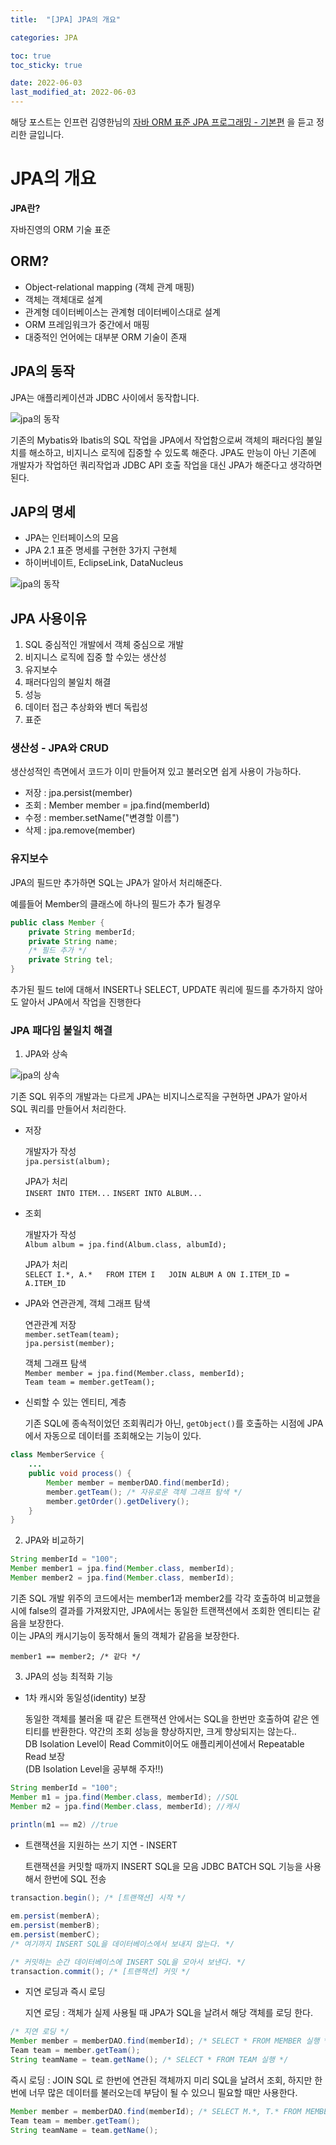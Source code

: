 ```yaml
---
title:  "[JPA] JPA의 개요"

categories: JPA

toc: true
toc_sticky: true

date: 2022-06-03
last_modified_at: 2022-06-03
---
```


해당 포스트는 인프런 김영한님의 [자바 ORM 표준 JPA 프로그래밍 - 기본편](https://www.inflearn.com/course/ORM-JPA-Basic/dashboard) 을 듣고 정리한 글입니다.

# JPA의 개요

**JPA란?**

자바진영의 ORM 기술 표준

## ORM?

- Object-relational mapping (객체 관계 매핑)
- 객체는 객체대로 설계
- 관계형 데이터베이스는 관계형 데이터베이스대로 설계
- ORM 프레임워크가 중간에서 매핑
- 대중적인 언어에는 대부분 ORM 기술이 존재

## JPA의 동작

JPA는 애플리케이션과 JDBC 사이에서 동작합니다.

![jpa의 동작](/assets/image/2022/2022-06-03/jpa01.png)

기존의 Mybatis와 Ibatis의 SQL 작업을 JPA에서 작업함으로써 객체의 패러다임 불일치를 해소하고, 비지니스 로직에 집중할 수 있도록 해준다.
JPA도 만능이 아닌 기존에 개발자가 작업하던 쿼리작업과 JDBC API 호출 작업을 대신 JPA가 해준다고 생각하면 된다.

## JAP의 명세

- JPA는 인터페이스의 모음
- JPA 2.1 표준 명세를 구현한 3가지 구현체
- 하이버네이트, EclipseLink, DataNucleus

![jpa의 동작](/assets/image/2022/2022-06-03/jpa02.png)

## JPA 사용이유

1. SQL 중심적인 개발에서 객체 중심으로 개발
2. 비지니스 로직에 집중 할 수있는 생산성
3. 유지보수
4. 패러다임의 불일치 해결
5. 성능
6. 데이터 접근 추상화와 벤더 독립성
7. 표준

### 생산성 - JPA와 CRUD

생산성적인 측면에서 코드가 이미 만들어져 있고 불러오면 쉽게 사용이 가능하다.

- 저장 : jpa.persist(member)
- 조회 : Member member = jpa.find(memberId)
- 수정 : member.setName("변경할 이름")
- 삭제 : jpa.remove(member)

### 유지보수

JPA의 필드만 추가하면 SQL는 JPA가 알아서 처리해준다.

예를들어 Member의 클래스에 하나의 필드가 추가 될경우

```java
public class Member {
    private String memberId;
    private String name;
    /* 필드 추가 */
    private String tel;
}
```

추가된 필드 tel에 대해서 INSERT나 SELECT, UPDATE 쿼리에 필드를 추가하지 않아도 알아서 JPA에서 작업을 진행한다

### JPA 패다임 불일치 해결

1. JPA와 상속

![jpa의 상속](/assets/image/2022/2022-06-03/jpa02.png)

기존 SQL 위주의 개발과는 다르게 JPA는 비지니스로직을 구현하면 JPA가 알아서 SQL 쿼리를 만들어서 처리한다.

- 저장

  개발자가 작성  
  `jpa.persist(album);` 

  JPA가 처리  
  `INSERT INTO ITEM...`
  `INSERT INTO ALBUM...`

- 조회

  개발자가 작성  
  `Album album = jpa.find(Album.class, albumId);`

  JPA가 처리  
  `SELECT I.*, A.*  
     FROM ITEM I  
     JOIN ALBUM A ON I.ITEM_ID = A.ITEM_ID`

- JPA와 연관관계, 객체 그래프 탐색

  연관관계 저장  
  `member.setTeam(team);`  
  `jpa.persist(member);`

  객체 그래프 탐색  
  `Member member = jpa.find(Member.class, memberId);`  
  `Team team = member.getTeam();`

- 신뢰할 수 있는 엔티티, 계층

  기존 SQL에 종속적이었던 조회쿼리가 아닌, `getObject()`를 호출하는 시점에 JPA에서 자동으로 데이터를 조회해오는 기능이 있다. 

```java
class MemberService {
    ...
    public void process() {
        Member member = memberDAO.find(memberId);
        member.getTeam(); /* 자유로운 객체 그래프 탐색 */
        member.getOrder().getDelivery();
    }
}
```

2. JPA와 비교하기

```java
String memberId = "100";
Member member1 = jpa.find(Member.class, memberId);
Member member2 = jpa.find(Member.class, memberId);
```

기존 SQL 개발 위주의 코드에서는 member1과 member2를 각각 호출하여 비교했을시에 false의 결과를 가져왔지만, JPA에서는 동일한 트랜잭션에서 조회한 엔티티는 같음을 보장한다.  
이는 JPA의 캐시기능이 동작해서 둘의 객체가 같음을 보장한다.

`member1 == member2; /* 같다 */` 

    
3. JPA의 성능 최적화 기능

- 1차 캐시와 동일성(identity) 보장

  동일한 객체를 불러올 때 같은 트랜잭션 안에서는 SQL을 한번만 호출하여 같은 엔티티를 반환한다. 약간의 조회 성능을 향상하지만, 크게 향상되지는 않는다..  
  DB Isolation Level이 Read Commit이어도 애플리케이션에서 Repeatable Read 보장  
  (DB Isolation Level을 공부해 주자!!)

```java
String memberId = "100";
Member m1 = jpa.find(Member.class, memberId); //SQL
Member m2 = jpa.find(Member.class, memberId); //캐시
        
println(m1 == m2) //true
```

- 트랜잭션을 지원하는 쓰기 지연 - INSERT

  트랜잭션을 커밋할 때까지 INSERT SQL을 모음
  JDBC BATCH SQL 기능을 사용해서 한번에 SQL 전송

```java
transaction.begin(); /* [트랜잭션] 시작 */

em.persist(memberA);
em.persist(memberB);
em.persist(memberC);
/* 여기까지 INSERT SQL을 데이터베이스에서 보내지 않는다. */

/* 커밋하는 순간 데이터베이스에 INSERT SQL을 모아서 보낸다. */
transaction.commit(); /* [트랜잭션] 커밋 */
```

- 지연 로딩과 즉시 로딩

  지연 로딩 : 객체가 실제 사용될 때 JPA가 SQL을 날려서 해당 객체를 로딩 한다.

```java
/* 지연 로딩 */
Member member = memberDAO.find(memberId); /* SELECT * FROM MEMBER 실행 */
Team team = member.getTeam();
String teamName = team.getName(); /* SELECT * FROM TEAM 실행 */
```

  즉시 로딩 : JOIN SQL 로 한번에 연관된 객체까지 미리 SQL을 날려서 조회, 하지만 한번에 너무 많은 데이터를 불러오는데 부담이 될 수 있으니 필요할 때만 사용한다.

```java
Member member = memberDAO.find(memberId); /* SELECT M.*, T.* FROM MEMBER JOIN TEAM... 실행 */
Team team = member.getTeam();
String teamName = team.getName();
```


